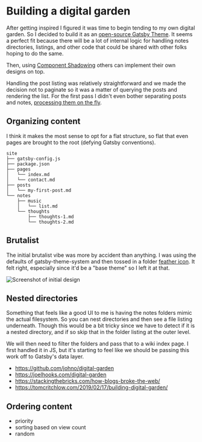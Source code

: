# Building a digital garden

After getting inspired I figured it was time to begin tending
to my own digital garden. So I decided to build it as an [open-source
Gatsby Theme](https://github.com/johno/digital-garden). It seems
a perfect fit because there will be a lot of internal logic
for handling notes directories, listings, and other code that
could be shared with other folks hoping to do the same.

Then, using [Component Shadowing](https://www.gatsbyjs.org/blog/2019-03-11-gatsby-themes-roadmap/)
others can implement their own designs on top.

Handling the post listing was relatively straightforward and we
made the decision not to paginate so it was a matter of querying
the posts and rendering the list. For the first pass I didn't
even bother separating posts and notes, [processing them on the
fly](https://github.com/johno/digital-garden/blob/a2ce259f93aa06ae21f96f7384e89ae1785277c2/packages/gatsby-theme-digital-garden/gatsby-node.js#L23-L94).

## Organizing content

I think it makes the most sense to opt for a flat structure, so flat
that even pages are brought to the root (defying Gatsby conventions).

```
site
├── gatsby-config.js
├── package.json
├── pages
│   └── index.md
│   └── contact.md
├── posts
│   └── my-first-post.md
└── notes
    ├── music
    │   └── list.md
    └── thoughts
        ├── thoughts-1.md
        └── thoughts-2.md
```

## Brutalist

The initial brutalist vibe was more by accident than anything. I was 
using the defaults of gatsby-theme-system and then tossed in a folder
[feather icon](https://feathericons.com/). It felt right, especially
since it'd be a "base theme" so I left it at that.

![Screenshot of initial design](https://c8r.imgix.net/cc46e52f52b662cdefc33195/Screen%20Shot%202019-03-14%20at%2010.57.03%20AM.png)

## Nested directories

Something that feels like a good UI to me is having the notes folders
mimic the actual filesystem. So you can nest directories and then see
a file listing underneath. Though this would be a bit tricky since we
have to detect if it is a nested directory, and if so skip that in the
folder listing at the outer level.

We will then need to filter the folders and pass that to a wiki index
page. I first handled it in JS, but it's starting to feel like we should
be passing this work off to Gatsby's data layer.

- https://github.com/johno/digital-garden
- https://joelhooks.com/digital-garden
- https://stackingthebricks.com/how-blogs-broke-the-web/
- https://tomcritchlow.com/2019/02/17/building-digital-garden/

## Ordering content

- priority
- sorting based on view count
- random
